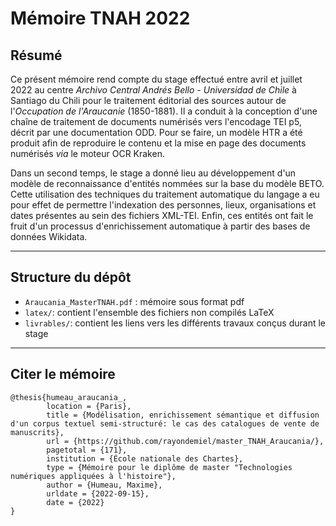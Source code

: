 # Mémoire TNAH 2022

## Résumé
Ce présent mémoire rend compte du stage effectué entre avril et juillet 2022 au centre *Archivo Central Andrés Bello - Universidad de Chile* à Santiago du Chili pour le traitement éditorial des sources autour de l'*Occupation de l'Araucanie* (1850-1881). Il a conduit à la conception d'une chaîne de traitement de documents numérisés vers l'encodage TEI p5, décrit par une documentation ODD. Pour se faire, un modèle HTR a été produit afin de reproduire le contenu et la mise en page des documents numérisés *via* le moteur OCR Kraken.
	
Dans un second temps, le stage a donné lieu au développement d'un modèle de reconnaissance d'entités nommées sur la base du modèle BETO. Cette utilisation des techniques du traitement automatique du langage a eu pour effet de permettre l'indexation des personnes, lieux, organisations et dates présentes au sein des fichiers XML-TEI. Enfin, ces entités ont fait le fruit d'un processus d'enrichissement automatique à partir des bases de données Wikidata.

---
## Structure du dépôt

- `Araucania_MasterTNAH.pdf` : mémoire sous format pdf
- `latex/`: contient l'ensemble des fichiers non compilés LaTeX
- `livrables/`: contient les liens vers les différents travaux conçus durant le stage

---
## Citer le mémoire
```
@thesis{humeau_araucania_,
        location = {Paris},
        title = {Modélisation, enrichissement sémantique et diffusion d'un corpus textuel semi-structuré: le cas des catalogues de vente de manuscrits},
        url = {https://github.com/rayondemiel/master_TNAH_Araucania/},
        pagetotal = {171},
        institution = {École nationale des Chartes},
        type = {Mémoire pour le diplôme de master "Technologies numériques appliquées à l'histoire"},
        author = {Humeau, Maxime},
        urldate = {2022-09-15},
        date = {2022}
}
```
